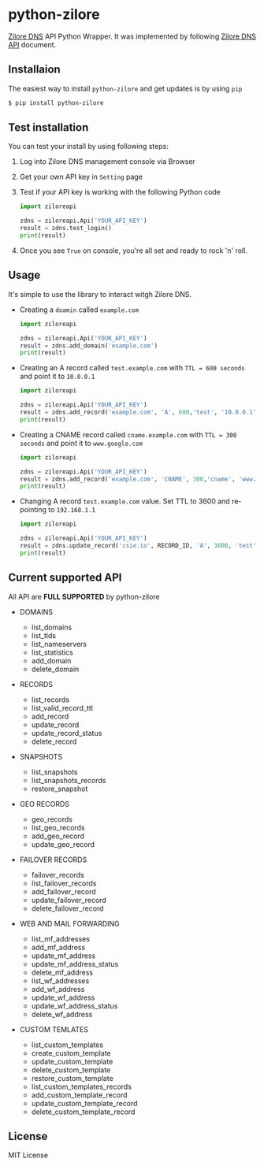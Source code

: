 # python-zilore
[Zilore DNS](https://zilore.com/en/dns) API Python Wrapper. It was implemented by following [Zilore DNS API](https://zilore.com/en/help/api) document.

## Installaion
The easiest way to install `python-zilore` and get updates is by using `pip`

```bash
$ pip install python-zilore
```

## Test installation
You can test your install by using following steps:

1. Log into Zilore DNS management console via Browser
2. Get your own API key in `Setting` page
3. Test if your API key is working with the following Python code

	```python
	import ziloreapi
	
	zdns = ziloreapi.Api('YOUR_API_KEY')
	result = zdns.test_login()
	print(result)
	```

4. Once you see `True` on console, you're all set and ready to rock 'n' roll.

## Usage
It's simple to use the library to interact witgh Zilore DNS.

* Creating a `doamin` called `example.com`

	```python
	import ziloreapi
	
	zdns = ziloreapi.Api('YOUR_API_KEY')
	result = zdns.add_domain('example.com')
	print(result)
	```

* Creating an A record called `test.example.com` with `TTL = 600 seconds` and point it to `10.0.0.1`

	```python
	import ziloreapi
	
	zdns = ziloreapi.Api('YOUR_API_KEY')
	result = zdns.add_record('example.com', 'A', 600,'test', '10.0.0.1')
	print(result)
	```

* Creating a CNAME record called `cname.example.com` with `TTL = 300 seconds` and point it to `www.google.com`

	```python
	import ziloreapi
	
	zdns = ziloreapi.Api('YOUR_API_KEY')
	result = zdns.add_record('example.com', 'CNAME', 300,'cname', 'www.google.com')
	print(result)
	```



* Changing A record `test.example.com` value. Set TTL to 3600 and re-pointing to `192.168.1.1`

	```python
	import ziloreapi
	
	zdns = ziloreapi.Api('YOUR_API_KEY')
	result = zdns.update_record('csie.io', RECORD_ID, 'A', 3600, 'test', '192.168.1.1')
	print(result)
	```

## Current supported API
All API are **FULL SUPPORTED** by python-zilore

* DOMAINS
	* list_domains
	* list_tlds
	* list_nameservers
	* list_statistics
	* add_domain
	* delete_domain

* RECORDS
	* list_records
	* list_valid_record_ttl
	* add_record
	* update_record
	* update_record_status
	* delete_record

* SNAPSHOTS
	* list_snapshots
	* list_snapshots_records
	* restore_snapshot

* GEO RECORDS
	* geo_records
	* list_geo_records
	* add_geo_record
	* update_geo_record

* FAILOVER RECORDS
	* failover_records
	* list_failover_records
	* add_failover_record
	* update_failover_record
	* delete_failover_record

* WEB AND MAIL FORWARDING
	* list_mf_addresses
	* add_mf_address
	* update_mf_address
	* update_mf_address_status
	* delete_mf_address
	* list_wf_addresses
	* add_wf_address
	* update_wf_address
	* update_wf_address_status
	* delete_wf_address

* CUSTOM TEMLATES
	* list_custom_templates
	* create_custom_template
	* update_custom_template
	* delete_custom_template
	* restore_custom_template
	* list_custom_templates_records
	* add_custom_template_record
	* update_custom_template_record
	* delete_custom_template_record

## License
MIT License	
	
